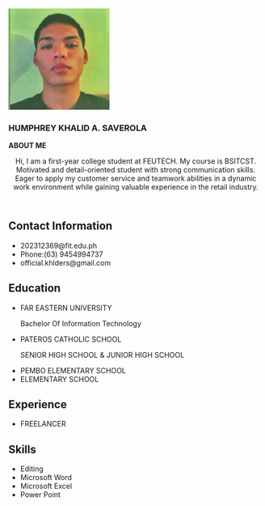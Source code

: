 <!DOCTYPE html>
<html lang="en">
<head>
    <meta charset="UTF-8">
    <meta name="viewport" content="width=device-width, initial-scale=1.0">
    <link rel="stylesheet" href="./assets/css/style.css">

<a name="readme-top">

<br/>

<br />
<div align="flex">
  <a href="https://github.com/zyx-0314/">
  <!-- TODO: If you want to add logo or banner you can add it here -->
    <img src="./assets/img/faceko.jpg" alt="faceko" width="200 height="200"> 
  </a>
<!-- TODO: Change Title to the name of the title of your Project -->
  <h3 align="flex">HUMPHREY KHALID A. SAVEROLA</h3>
</div>
<!-- TODO: Make a short description -->
<div align="flex">  
     <strong>ABOUT ME</strong>
</div>

 </head>
       </section>
        <section>
  <body>
     <div class="container">
      <header>
        <p>Hi, I am a first-year college student at FEUTECH. My course is BSITCST. Motivated and detail-oriented student with strong communication skills. Eager to apply my customer service and teamwork abilities in a dynamic work environment while gaining valuable experience in the retail industry.</p>
      </header>
      <section>
        <h2>Contact Information</h2>
        <ul>
          <li>202312369@fit.edu.ph</li>
          <li>Phone:(63) 9454994737</li>
          <li>official.khlders@gmail.com</li>
          </ul>
      </section>
      <section>
        <h2>Education</h2>
        <ul>
        <li>FAR EASTERN UNIVERSITY</li>
        <p>Bachelor Of Information Technology
        </ul>
        <ul>
        <li>PATEROS CATHOLIC SCHOOL</li>
        <p>SENIOR HIGH SCHOOL & JUNIOR HIGH SCHOOL</p>
        </ul>
        <ul>
        <li>PEMBO ELEMENTARY SCHOOL</li>
        <li>ELEMENTARY SCHOOL</li>
        </ul>
        </section>
        <section>
          <h2>Experience</h2>
          <ul>
          <li>FREELANCER</li>
          </ul>
        </section>
        <section>
          <h2>Skills</h2>
          <ul>
            <li>Editing</li>
            <li>Microsoft Word</li>
            <li>Microsoft Excel</li>
            <li>Power Point</li>
          </ul>
        </section>
        <section>
     </div>
</body>
</html>
</div>
